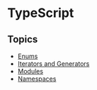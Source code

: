 # TypeScript

## Topics

* [Enums](enums.md)
* [Iterators and Generators](iterators.md)
* [Modules](modules.md)
* [Namespaces](namespaces.md)